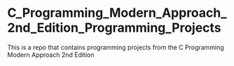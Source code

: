 # C_Programming_Modern_Approach_2nd_Edition_Programming_Projects
This is a repo that contains programming projects from the C Programming Modern Approach 2nd Edition
